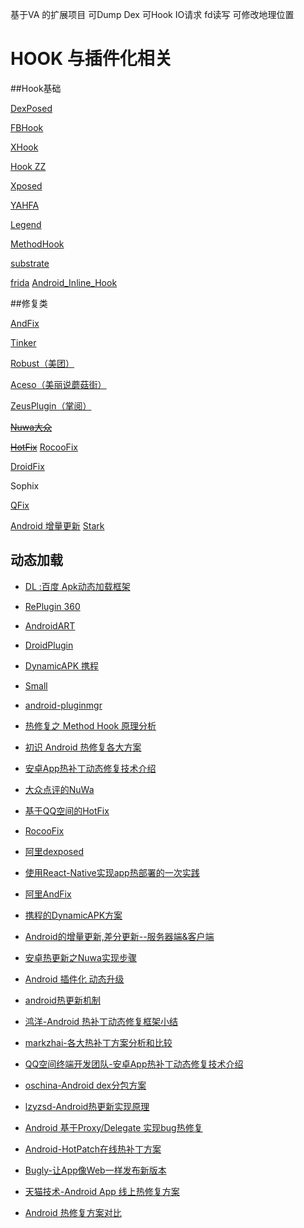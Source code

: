 基于VA 的扩展项目
可Dump Dex
可Hook IO请求 fd读写
可修改地理位置

# HOOK 与插件化相关

##Hook基础

[DexPosed](https://github.com/alibaba/dexposed)

[FBHook](https://github.com/dodola/fbhookfork)

[XHook](https://github.com/iqiyi/xHook)

[Hook ZZ](https://github.com/jmpews/HookZz) 

[Xposed](https://github.com/rovo89/Xposed)

[YAHFA](https://github.com/rk700/YAHFA)

[Legend](https://github.com/asLody/legend)

[MethodHook](https://github.com/pqpo/MethodHook)

[substrate](http://www.cydiasubstrate.com)

[frida](https://www.frida.re/docs/home/)
[Android_Inline_Hook]( https://github.com/GToad/Android_Inline_Hook)

##修复类

[AndFix](https://github.com/alibaba/AndFix)

[Tinker](https://github.com/Tencent/tinker)

[Robust（美团）](https://github.com/Meituan-Dianping/Robust)

[Aceso（美丽说蘑菇街）](https://github.com/meili/Aceso)

[ZeusPlugin（掌阅）](https://github.com/iReaderAndroid/ZeusPlugin)

~~[Nuwa大众](https://github.com/jasonross/Nuwa)~~

~~[HotFix](https://github.com/dodola/HotFix)~~ [RocooFix](https://github.com/dodola/RocooFix)

[DroidFix](https://github.com/bunnyblue/DroidFix)

Sophix

[QFix](https://github.com/lizhangqu/QFix)

[Android 增量更新](https://github.com/JackCho/AndroidPatchUpdate)
[Stark](https://github.com/ximsfei/Stark)



## 动态加载

- [DL :百度  Apk动态加载框架](https://github.com/singwhatiwanna/dynamic-load-apk)

- [RePlugin 360](https://github.com/Qihoo360/RePlugin)

- [AndroidART](https://github.com/rovo89/android_art)

- [DroidPlugin](https://github.com/DroidPluginTeam/DroidPlugin)

- [DynamicAPK 携程](https://github.com/CtripMobile/DynamicAPK)

- [Small](https://github.com/wequick/Small)

- [android-pluginmgr](https://github.com/houkx/android-pluginmgr)

- [热修复之 Method Hook 原理分析](https://pqpo.me/2017/07/07/hotfix-method-hook/)

-  [初识 Android 热修复各大方案](http://bbs.520it.com/forum.php?mod=viewthread&tid=6296)

- [安卓App热补丁动态修复技术介绍](https://zhuanlan.zhihu.com/p/20308548)


- [大众点评的NuWa](https://github.com/jasonross/Nuwa)
- [基于QQ空间的HotFix](https://github.com/dodola/HotFix)
- [RocooFix](https://github.com/dodola/RocooFix)
- [阿里dexposed](https://github.com/alibaba/dexposed)
- [使用React-Native实现app热部署的一次实践](https://github.com/fengjundev/React-Native-Remote-Update)
- [阿里AndFix](https://github.com/alibaba/AndFix)
- [携程的DynamicAPK方案](https://github.com/CtripMobile/DynamicAPK)

- [Android的增量更新,差分更新--服务器端&客户端](http://blog.csdn.net/ccj659/article/details/52517933)
- [安卓热更新之Nuwa实现步骤](http://www.wahenzan.com/a/mdev/android/2016/0521/9044.html)
- [Android 插件化 动态升级](http://www.trinea.cn/android/android-plugin/)
- [android热更新机制](http://blog.csdn.net/hb707934728/article/details/52152739)
- [鸿洋-Android 热补丁动态修复框架小结](http://blog.csdn.net/lmj623565791/article/details/49883661)
- [markzhai-各大热补丁方案分析和比较](http://blog.zhaiyifan.cn/2015/11/20/HotPatchCompare/)
- [QQ空间终端开发团队-安卓App热补丁动态修复技术介绍](https://mp.weixin.qq.com/s?__biz=MzI1MTA1MzM2Nw==&mid=400118620&idx=1&sn=b4fdd5055731290eef12ad0d17f39d4a&scene=1&srcid=1106Imu9ZgwybID13e7y2nEi#wechat_redirect)
- [oschina-Android dex分包方案](http://my.oschina.net/853294317/blog/308583)
- [lzyzsd-Android热更新实现原理](http://blog.csdn.net/lzyzsd/article/details/49843581)
- [Android 基于Proxy/Delegate 实现bug热修复](http://blog.csdn.net/l2show/article/details/46967987)
- [Android-HotPatch在线热补丁方案](http://www.jianshu.com/p/2a7d16ab29e8)
- [Bugly-让App像Web一样发布新版本](http://bugly.qq.com/blog/?p=781)
- [天猫技术-Android App 线上热修复方案](http://mp.weixin.qq.com/s?__biz=MzA3Mjk1MjA4Nw==&mid=400452659&idx=1&sn=841b49b875ec3b307f261ed52a7d9c4e#rd)
- [Android 热修复方案对比](https://jaeger.itscoder.com/android/2016/08/28/android-hot-fix.html) 
